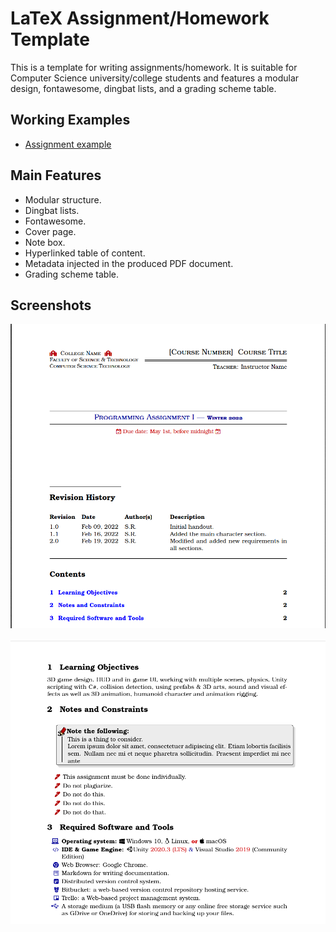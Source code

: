 # LaTeX Assignment/Homework Template
This is a template for writing assignments/homework. It is suitable for Computer Science university/college students and features a modular design, fontawesome, dingbat lists, and a grading scheme table.

## Working Examples
* [Assignment example](examples/Assignment-Example.pdf)

## Main Features

- Modular structure.
- Dingbat lists.
- Fontawesome.
- Cover page.
- Note box.
- Hyperlinked table of content.
- Metadata injected in the produced PDF document.
- Grading scheme table.

## Screenshots
![Cover page](screenshots/cover-page.png)  ​
![Fontawesome and information box](screenshots/notes-fontawesome.png)  ​




